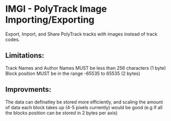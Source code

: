 # IMGI - PolyTrack Image Importing/Exporting
Export, Import, and Share PolyTrack tracks with images instead of track codes. 

## Limitations:
Track Names and Author Names MUST be less than 256 characters (1 byte)
Block position MUST be in the range -65535 to 65535 (2 bytes)

## Improvments:
The data can definatley be stored more efficiently, and scaling the amount of data each block takes up (4-5 pixels currently) would be good (e.g if all the blocks position can be stored in 2 bytes per axis)

